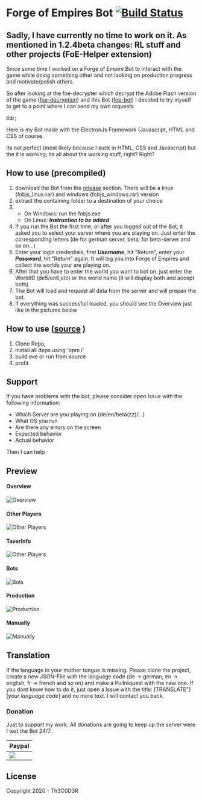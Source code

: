 
# Forge of Empires Bot [![Build Status](https://travis-ci.com/Th3C0D3R/FoBJS.svg?token=RwyETmryp2rK95JJsgYq&branch=master)](https://travis-ci.com/Th3C0D3R/FoBJS)


## Sadly, I have currently no time to work on it. As mentioned in 1.2.4beta changes: RL stuff and other projects (FoE-Helper extension)

Since some time I worked on a Forge of Empire Bot to interact with the game while doing something other and not looking on production progress and motivate/polish others.

So after looking at the foe-decrypter which decrypt the Adobe Flash version of the game ([foe-decryption](https://github.com/m3talstorm/foe-decryption)) and this Bot ([foe-bot](https://github.com/m3talstorm/foe-bot))
I decided to try myself to get to a point where I can send my own requests.

tldr;

Here is my Bot made with the ElectronJs Framework (Javascript, HTML and CSS of course.

Its not perfect (most likely because I suck in HTML, CSS and Javascript) but the it is working, its all about the working stuff, right? Right?

## How to use (precompiled)

1. download the Bot from the [release](https://github.com/Th3C0D3R/FoBJS_Release/releases) section.
There will be a linux (fobjs_linux.rar) and windows (fobjs_windows.rar) version
2. extract the containing folder to a destination of your choice
3. - On Windows: run the fobjs.exe
    - On Linux: ***Instruction to be added***
4. If you run the Bot the first time, or after you logged out of the Bot, it asked you to select your server where you are playing on. Just enter the corresponding letters (de for german server, beta, for beta-server and so on...)
5. Enter your login credentials, first ***Username***, hit "Return", enter your ***Password***, hit "Return" again. It will log you into Forge of Empires and collect the worlds your are playing on.
6. After that you have to enter the world you want to bot on. just enter the WorldID (de5/en6,etc) or the world name (it will display both and accept both)
7. The Bot will load and request all data from the server and will prepair the bot.
8. If everything was successfull loaded, you should see the Overview just like in the pictures below

## How to use ([source](https://github.com/Th3C0D3R/FoBJS/) )

1. Clone Repo,
2. install all deps using 'npm i'
3. build exe or run from source
4. profit

## Support

If you have problems with the bot, please consider open Issue with the following information:
* Which Server are you playing on (de/en/beta(zz)/...)
* What OS you run
* Are there any errors on the screen
* Expected behavior
* Actual behavior

Then I can help 

## Preview

#### Overview
![Overview](https://github.com/Th3C0D3R/FoBJS_Release/blob/master/imgs/Overview.png?raw=true)
#### Other Players
![Other Players](https://github.com/Th3C0D3R/FoBJS_Release/blob/master/imgs/Other%20Players.png?raw=true)
#### TaverInfo
![Other Players](https://github.com/Th3C0D3R/FoBJS_Release/blob/master/imgs/Taverninfo.png?raw=true)
#### Bots
![Bots](https://github.com/Th3C0D3R/FoBJS_Release/blob/master/imgs/Bots.png?raw=true)
#### Production
![Production](https://github.com/Th3C0D3R/FoBJS_Release/blob/master/imgs/Production.png?raw=true)
#### Manually
![Manually](https://github.com/Th3C0D3R/FoBJS_Release/blob/master/imgs/Manually.png?raw=true)

## Translation

If the language in your mother tongue is missing.
Please clone the project, create a new JSON-File with the language code (de -> german, en -> english, fr -> french and so on) and make a Pullrequest with the new one.
If you dont know how to do it, just open a Issue with the title:
[TRANSLATE"] [*your language code*]
and no more text.
I will contact you back.

### Donation
Just to support my work. All donations are going to keep up the server were I test the Bot 24/7.


| Paypal |
| ------ |
| [![](https://www.paypalobjects.com/en_US/i/btn/btn_donateCC_LG.gif)](https://www.paypal.com/cgi-bin/webscr?cmd=_s-xclick&hosted_button_id=G2D7BK2E7WJZY) 

License
-------
Copyright 2020 - Th3C0D3R
